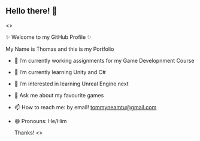 ## Hello there! 👋

<>

✨ Welcome to my GitHub Profile ✨

My Name is Thomas and this is my Portfolio

- 🔭 I’m currently working assignments for my Game Developnment Course
- 🌱 I’m currently learning Unity and C#
- 🤔 I’m interested in learning Unreal Engine next 
- 💬 Ask me about my favourite games
- 📫 How to reach me: by email! tommyneamtu@gmail.com
- 😄 Pronouns: He/Him

  Thanks!
<>
